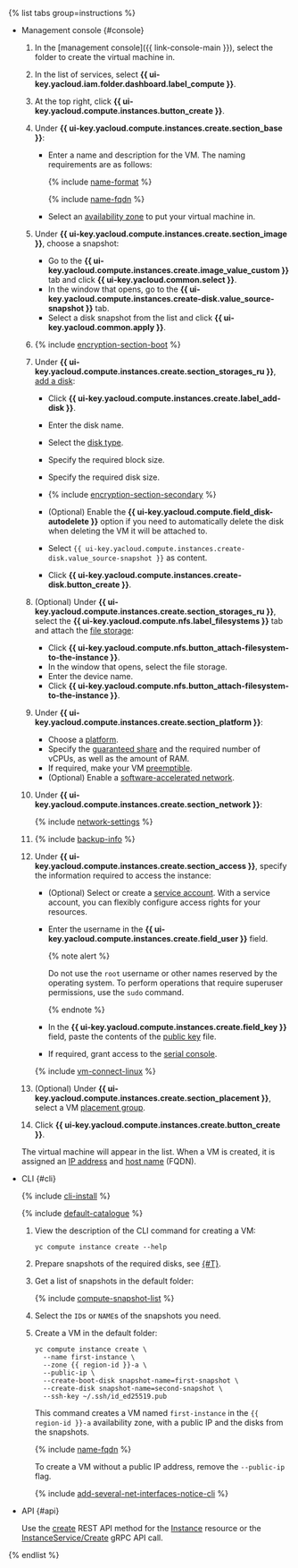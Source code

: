 {% list tabs group=instructions %}

- Management console {#console}


   1. In the [management console]({{ link-console-main }}), select the folder to create the virtual machine in.
   1. In the list of services, select **{{ ui-key.yacloud.iam.folder.dashboard.label_compute }}**.
   1. At the top right, click **{{ ui-key.yacloud.compute.instances.button_create }}**.
   1. Under **{{ ui-key.yacloud.compute.instances.create.section_base }}**:

      * Enter a name and description for the VM. The naming requirements are as follows:

         {% include [name-format](../name-format.md) %}

         {% include [name-fqdn](../compute/name-fqdn.md) %}

      * Select an [availability zone](../../overview/concepts/geo-scope.md) to put your virtual machine in.

   1. Under **{{ ui-key.yacloud.compute.instances.create.section_image }}**, choose a snapshot:

      * Go to the **{{ ui-key.yacloud.compute.instances.create.image_value_custom }}** tab and click **{{ ui-key.yacloud.common.select }}**.
      * In the window that opens, go to the **{{ ui-key.yacloud.compute.instances.create-disk.value_source-snapshot }}** tab.
      * Select a disk snapshot from the list and click **{{ ui-key.yacloud.common.apply }}**.


   1. {% include [encryption-section-boot](encryption-section-boot.md) %}


   1. Under **{{ ui-key.yacloud.compute.instances.create.section_storages_ru }}**, [add a disk](../../compute/operations/vm-create/create-from-disks.md):

      * Click **{{ ui-key.yacloud.compute.instances.create.label_add-disk }}**.
      * Enter the disk name.
      * Select the [disk type](../../compute/concepts/disk.md#disks_types).
      * Specify the required block size.
      * Specify the required disk size.


      * {% include [encryption-section-secondary](encryption-section-secondary.md) %}


      * (Optional) Enable the **{{ ui-key.yacloud.compute.field_disk-autodelete }}** option if you need to automatically delete the disk when deleting the VM it will be attached to.
      * Select `{{ ui-key.yacloud.compute.instances.create-disk.value_source-snapshot }}` as content.
      * Click **{{ ui-key.yacloud.compute.instances.create-disk.button_create }}**.


   1. (Optional) Under **{{ ui-key.yacloud.compute.instances.create.section_storages_ru }}**, select the **{{ ui-key.yacloud.compute.nfs.label_filesystems }}** tab and attach the [file storage](../../compute/concepts/filesystem.md):

      * Click **{{ ui-key.yacloud.compute.nfs.button_attach-filesystem-to-the-instance }}**.
      * In the window that opens, select the file storage.
      * Enter the device name.
      * Click **{{ ui-key.yacloud.compute.nfs.button_attach-filesystem-to-the-instance }}**.


   1. Under **{{ ui-key.yacloud.compute.instances.create.section_platform }}**:

      * Choose a [platform](../../compute/concepts/vm-platforms.md).
      * Specify the [guaranteed share](../../compute/concepts/performance-levels.md) and the required number of vCPUs, as well as the amount of RAM.
      * If required, make your VM [preemptible](../../compute/concepts/preemptible-vm.md).
      * (Optional) Enable a [software-accelerated network](../../compute/concepts/software-accelerated-network.md).

   1. Under **{{ ui-key.yacloud.compute.instances.create.section_network }}**:

      {% include [network-settings](network-settings.md) %}


   1. {% include [backup-info](backup-info.md) %}


   1. Under **{{ ui-key.yacloud.compute.instances.create.section_access }}**, specify the information required to access the instance:

      * (Optional) Select or create a [service account](../../iam/concepts/users/service-accounts.md). With a service account, you can flexibly configure access rights for your resources.
      * Enter the username in the **{{ ui-key.yacloud.compute.instances.create.field_user }}** field.

         {% note alert %}

         Do not use the `root` username or other names reserved by the operating system. To perform operations that require superuser permissions, use the `sudo` command.

         {% endnote %}

      * In the **{{ ui-key.yacloud.compute.instances.create.field_key }}** field, paste the contents of the [public key](../../compute/operations/vm-connect/ssh.md#creating-ssh-keys) file.
      * If required, grant access to the [serial console](../../compute/operations/serial-console/index.md).

      {% include [vm-connect-linux](../vm-connect-linux.md) %}

   1. (Optional) Under **{{ ui-key.yacloud.compute.instances.create.section_placement }}**, select a VM [placement group](../../compute/concepts/placement-groups.md).
   1. Click **{{ ui-key.yacloud.compute.instances.create.button_create }}**.

   The virtual machine will appear in the list. When a VM is created, it is assigned an [IP address](../../vpc/concepts/address.md) and [host name](../../vpc/concepts/address.md#fqdn) (FQDN).

- CLI {#cli}

   {% include [cli-install](../cli-install.md) %}

   {% include [default-catalogue](../default-catalogue.md) %}

   1. View the description of the CLI command for creating a VM:

      ```
      yc compute instance create --help
      ```

   1. Prepare snapshots of the required disks, see [{#T}](../../compute/operations/disk-control/create-snapshot.md).
   1. Get a list of snapshots in the default folder:

      {% include [compute-snapshot-list](../../compute/_includes_service/compute-snapshot-list.md) %}

   1. Select the `ID`s or `NAME`s of the snapshots you need.
   1. Create a VM in the default folder:

      ```
      yc compute instance create \
        --name first-instance \
        --zone {{ region-id }}-a \
        --public-ip \
        --create-boot-disk snapshot-name=first-snapshot \
        --create-disk snapshot-name=second-snapshot \
        --ssh-key ~/.ssh/id_ed25519.pub
      ```

      This command creates a VM named `first-instance` in the `{{ region-id }}-a` availability zone, with a public IP and the disks from the snapshots.

      {% include [name-fqdn](name-fqdn.md) %}

      To create a VM without a public IP address, remove the `--public-ip` flag.

      {% include [add-several-net-interfaces-notice-cli](./add-several-net-interfaces-notice-cli.md) %}


- API {#api}

   Use the [create](../../compute/api-ref/Instance/create.md) REST API method for the [Instance](../../compute/api-ref/Instance/) resource or the [InstanceService/Create](../../compute/api-ref/grpc/instance_service.md#Create) gRPC API call.

{% endlist %}
